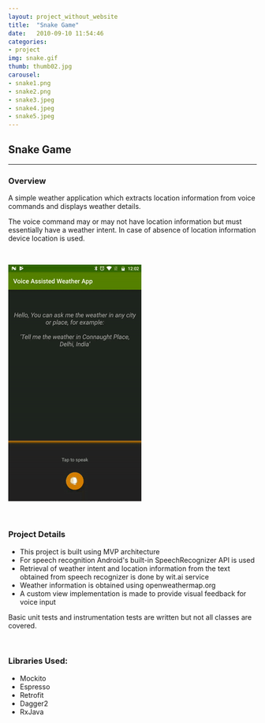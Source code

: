 ```yaml
---
layout: project_without_website
title:  "Snake Game"
date:   2010-09-10 11:54:46
categories:
- project
img: snake.gif
thumb: thumb02.jpg
carousel:
- snake1.png
- snake2.png
- snake3.jpeg
- snake4.jpeg
- snake5.jpeg
---
```

## Snake Game
--------------

### Overview
A simple weather application which extracts location information from voice commands and displays weather details.

The voice command may or may not have location information but must essentially have a weather intent. In case of absence of location information device location is used.

<br>

![Animation](/assets/img/project/vawa.gif)

<br>

### Project Details
+ This project is built using MVP architecture
+ For speech recognition Android's built-in SpeechRecognizer API is used
+ Retrieval of weather intent and location information from the text obtained from speech recognizer is done by wit.ai service
+ Weather information is obtained using openweathermap.org
+ A custom view implementation is made to provide visual feedback for voice input

Basic unit tests and instrumentation tests are written but not all classes are covered.

<br>

### Libraries Used:
+ Mockito
+ Espresso
+ Retrofit
+ Dagger2
+ RxJava